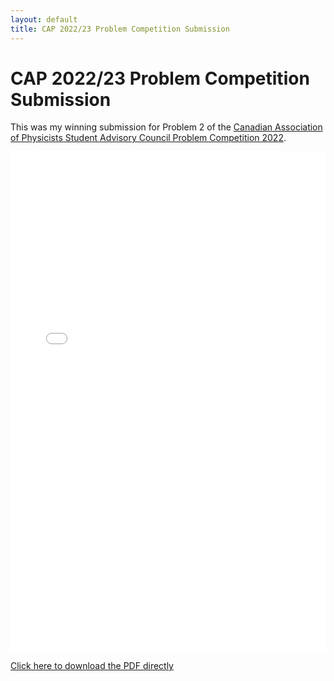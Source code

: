 ```yaml
---
layout: default
title: CAP 2022/23 Problem Competition Submission
---
```


# CAP 2022/23 Problem Competition Submission

This was my winning submission for Problem 2 of the [Canadian Association of Physicists Student Advisory Council Problem Competition 2022](https://sac.cap.ca/index.php/events/sac-problem-competition-2022/).

<embed src="../docs/assets/CAP_2022_2023_Problem_Competition_Jared_Popowski.pdf" type="application/pdf" width="100%" height="800px">

[Click here to download the PDF directly](../docs/assets/CAP_2022_2023_Problem_Competition_Jared_Popowski.pdf)
